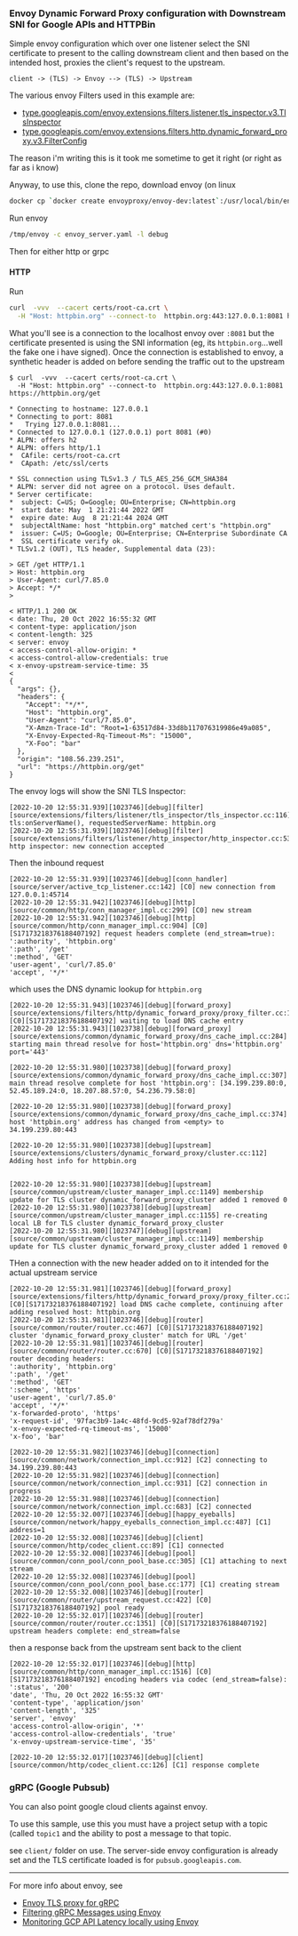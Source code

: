 
### Envoy Dynamic Forward Proxy configuration with Downstream SNI for Google APIs and HTTPBin

Simple envoy configuration which over one listener select the SNI certificate to present to the calling downstream client and then based on the intended host, proxies the client's request to the upstream. 

`client -> (TLS) -> Envoy --> (TLS) -> Upstream`


The various envoy Filters used in this example are:

* [type.googleapis.com/envoy.extensions.filters.listener.tls_inspector.v3.TlsInspector](https://www.envoyproxy.io/docs/envoy/latest/api-v3/extensions/filters/listener/tls_inspector/v3/tls_inspector.proto)
* [type.googleapis.com/envoy.extensions.filters.http.dynamic_forward_proxy.v3.FilterConfig](https://www.envoyproxy.io/docs/envoy/latest/api-v3/extensions/filters/http/dynamic_forward_proxy/v3/dynamic_forward_proxy.proto)


The reason i'm writing this is it took me sometime to get it right (or right as far as i know)


Anyway, to use this, clone the repo, download envoy (on linux 

```bash
docker cp `docker create envoyproxy/envoy-dev:latest`:/usr/local/bin/envoy /tmp/
```

Run envoy

```bash
/tmp/envoy -c envoy_server.yaml -l debug
```

Then for either http or grpc


#### HTTP

Run

```bash
curl  -vvv  --cacert certs/root-ca.crt \
  -H "Host: httpbin.org" --connect-to  httpbin.org:443:127.0.0.1:8081 https://httpbin.org/get
```


What you'll see is a connection to the localhost envoy over `:8081`  but the certificate presented is using the SNI information (eg, its `httpbin.org`...well the fake one i have signed).  Once the connection is established to envoy, a synthetic header is added on before sending the traffic out to the upstream

```text
$ curl  -vvv  --cacert certs/root-ca.crt \
  -H "Host: httpbin.org" --connect-to  httpbin.org:443:127.0.0.1:8081 https://httpbin.org/get
  
* Connecting to hostname: 127.0.0.1
* Connecting to port: 8081
*   Trying 127.0.0.1:8081...
* Connected to 127.0.0.1 (127.0.0.1) port 8081 (#0)
* ALPN: offers h2
* ALPN: offers http/1.1
*  CAfile: certs/root-ca.crt
*  CApath: /etc/ssl/certs

* SSL connection using TLSv1.3 / TLS_AES_256_GCM_SHA384
* ALPN: server did not agree on a protocol. Uses default.
* Server certificate:
*  subject: C=US; O=Google; OU=Enterprise; CN=httpbin.org
*  start date: May  1 21:21:44 2022 GMT
*  expire date: Aug  8 21:21:44 2024 GMT
*  subjectAltName: host "httpbin.org" matched cert's "httpbin.org"
*  issuer: C=US; O=Google; OU=Enterprise; CN=Enterprise Subordinate CA
*  SSL certificate verify ok.
* TLSv1.2 (OUT), TLS header, Supplemental data (23):

> GET /get HTTP/1.1
> Host: httpbin.org
> User-Agent: curl/7.85.0
> Accept: */*
> 

< HTTP/1.1 200 OK
< date: Thu, 20 Oct 2022 16:55:32 GMT
< content-type: application/json
< content-length: 325
< server: envoy
< access-control-allow-origin: *
< access-control-allow-credentials: true
< x-envoy-upstream-service-time: 35
< 
{
  "args": {}, 
  "headers": {
    "Accept": "*/*", 
    "Host": "httpbin.org", 
    "User-Agent": "curl/7.85.0", 
    "X-Amzn-Trace-Id": "Root=1-63517d84-33d8b117076319986e49a085", 
    "X-Envoy-Expected-Rq-Timeout-Ms": "15000", 
    "X-Foo": "bar"
  }, 
  "origin": "108.56.239.251", 
  "url": "https://httpbin.org/get"
}

```

The envoy logs will show the SNI TLS Inspector:

```log
[2022-10-20 12:55:31.939][1023746][debug][filter] [source/extensions/filters/listener/tls_inspector/tls_inspector.cc:116] tls:onServerName(), requestedServerName: httpbin.org
[2022-10-20 12:55:31.939][1023746][debug][filter] [source/extensions/filters/listener/http_inspector/http_inspector.cc:53] http inspector: new connection accepted
```

Then the inbound request

```log
[2022-10-20 12:55:31.939][1023746][debug][conn_handler] [source/server/active_tcp_listener.cc:142] [C0] new connection from 127.0.0.1:45714
[2022-10-20 12:55:31.942][1023746][debug][http] [source/common/http/conn_manager_impl.cc:299] [C0] new stream
[2022-10-20 12:55:31.942][1023746][debug][http] [source/common/http/conn_manager_impl.cc:904] [C0][S17173218376188407192] request headers complete (end_stream=true):
':authority', 'httpbin.org'
':path', '/get'
':method', 'GET'
'user-agent', 'curl/7.85.0'
'accept', '*/*'
```

which uses the DNS dynamic lookup for `httpbin.org`

```log
[2022-10-20 12:55:31.943][1023746][debug][forward_proxy] [source/extensions/filters/http/dynamic_forward_proxy/proxy_filter.cc:161] [C0][S17173218376188407192] waiting to load DNS cache entry
[2022-10-20 12:55:31.943][1023738][debug][forward_proxy] [source/extensions/common/dynamic_forward_proxy/dns_cache_impl.cc:284] starting main thread resolve for host='httpbin.org' dns='httpbin.org' port='443'

[2022-10-20 12:55:31.980][1023738][debug][forward_proxy] [source/extensions/common/dynamic_forward_proxy/dns_cache_impl.cc:307] main thread resolve complete for host 'httpbin.org': [34.199.239.80:0, 52.45.189.24:0, 18.207.88.57:0, 54.236.79.58:0]

[2022-10-20 12:55:31.980][1023738][debug][forward_proxy] [source/extensions/common/dynamic_forward_proxy/dns_cache_impl.cc:374] host 'httpbin.org' address has changed from <empty> to 34.199.239.80:443

[2022-10-20 12:55:31.980][1023738][debug][upstream] [source/extensions/clusters/dynamic_forward_proxy/cluster.cc:112] Adding host info for httpbin.org


[2022-10-20 12:55:31.980][1023738][debug][upstream] [source/common/upstream/cluster_manager_impl.cc:1149] membership update for TLS cluster dynamic_forward_proxy_cluster added 1 removed 0
[2022-10-20 12:55:31.980][1023738][debug][upstream] [source/common/upstream/cluster_manager_impl.cc:1155] re-creating local LB for TLS cluster dynamic_forward_proxy_cluster
[2022-10-20 12:55:31.980][1023747][debug][upstream] [source/common/upstream/cluster_manager_impl.cc:1149] membership update for TLS cluster dynamic_forward_proxy_cluster added 1 removed 0
```

THen a connection with the new header added on to it intended for the actual upstream service

```log
[2022-10-20 12:55:31.981][1023746][debug][forward_proxy] [source/extensions/filters/http/dynamic_forward_proxy/proxy_filter.cc:206] [C0][S17173218376188407192] load DNS cache complete, continuing after adding resolved host: httpbin.org
[2022-10-20 12:55:31.981][1023746][debug][router] [source/common/router/router.cc:467] [C0][S17173218376188407192] cluster 'dynamic_forward_proxy_cluster' match for URL '/get'
[2022-10-20 12:55:31.981][1023746][debug][router] [source/common/router/router.cc:670] [C0][S17173218376188407192] router decoding headers:
':authority', 'httpbin.org'
':path', '/get'
':method', 'GET'
':scheme', 'https'
'user-agent', 'curl/7.85.0'
'accept', '*/*'
'x-forwarded-proto', 'https'
'x-request-id', '97fac3b9-1a4c-48fd-9cd5-92af78df279a'
'x-envoy-expected-rq-timeout-ms', '15000'
'x-foo', 'bar'

[2022-10-20 12:55:31.982][1023746][debug][connection] [source/common/network/connection_impl.cc:912] [C2] connecting to 34.199.239.80:443
[2022-10-20 12:55:31.982][1023746][debug][connection] [source/common/network/connection_impl.cc:931] [C2] connection in progress
[2022-10-20 12:55:31.988][1023746][debug][connection] [source/common/network/connection_impl.cc:683] [C2] connected
[2022-10-20 12:55:32.007][1023746][debug][happy_eyeballs] [source/common/network/happy_eyeballs_connection_impl.cc:487] [C1] address=1
[2022-10-20 12:55:32.008][1023746][debug][client] [source/common/http/codec_client.cc:89] [C1] connected
[2022-10-20 12:55:32.008][1023746][debug][pool] [source/common/conn_pool/conn_pool_base.cc:305] [C1] attaching to next stream
[2022-10-20 12:55:32.008][1023746][debug][pool] [source/common/conn_pool/conn_pool_base.cc:177] [C1] creating stream
[2022-10-20 12:55:32.008][1023746][debug][router] [source/common/router/upstream_request.cc:422] [C0][S17173218376188407192] pool ready
[2022-10-20 12:55:32.017][1023746][debug][router] [source/common/router/router.cc:1351] [C0][S17173218376188407192] upstream headers complete: end_stream=false
```

then a response back from the upstream sent back to the client
```log
[2022-10-20 12:55:32.017][1023746][debug][http] [source/common/http/conn_manager_impl.cc:1516] [C0][S17173218376188407192] encoding headers via codec (end_stream=false):
':status', '200'
'date', 'Thu, 20 Oct 2022 16:55:32 GMT'
'content-type', 'application/json'
'content-length', '325'
'server', 'envoy'
'access-control-allow-origin', '*'
'access-control-allow-credentials', 'true'
'x-envoy-upstream-service-time', '35'

[2022-10-20 12:55:32.017][1023746][debug][client] [source/common/http/codec_client.cc:126] [C1] response complete
```

### gRPC (Google Pubsub)

You can also point google cloud clients against envoy.  

To use this sample, use this you must have a project setup with a topic (called `topic1` and the ability to post a message to that topic.

see `client/` folder on use.  The server-side envoy configuration is already set and the TLS certificate loaded is for `pubsub.googleapis.com`.

---

For more info about envoy, see

- [Envoy TLS proxy for gRPC](https://github.com/salrashid123/envoy_grpc_tls_bridge/tree/main/grpc_envoy_proxy)
- [Filtering gRPC Messages using Envoy](https://github.com/salrashid123/envoy_grpc_decode)
- [Monitoring GCP API Latency locally using Envoy](https://github.com/salrashid123/envoy_gcp_monitoring)
